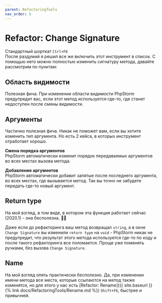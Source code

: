 ```yaml
---
parent: RefactoringTools
nav_order: 5
---
```


# Refactor: Change Signature

Стандартный шорткат `Ctrl+F6`<br>
После раздумий я решил все же включить этот инструмент в список. С помощью него можно полностью изменить сигнатуру метода, давайте рассмотрим по пунктам:

## Область видимости
Полезная фича. При изменении области видимости PhpStorm предупредит вас, если этот метод используется где-то, где станет недоступен после смены видимости.


## Аргументы
Частично полезная фича. Никак не поможет вам, если вы хотите изменить тип аргумента. Но есть 2 кейса, в которых инструмент отработает хорошо.

**Смена порядка аргументов**<br>
PhpStorm автоматически изменит порядок передаваемых аргументов во всех местах вызова метода.

**Добавление аргументов**<br>
PhpStorm автоматически добавит запятые после последнего аргумента, во всех местах, где вызывается метод. Так вы точно не забудете передать где-то новый аргумент.

## Return type
На мой взгляд, в том виде, в котором эта функция работает сейчас (2020.1) - она бесполезна. :no_good_man:

Даже если до рефакторинга ваш метод возвращал `string`, а в окне   `Change Signature` вы изменили `return type` на `void` - PhpStorm никак не предупредит, что результат этого метода используется где-то по коду и после такого рефакторинга все поломается. Проще уже поменять ручками, без вызова `Change Signature`. 



## Name
На мой взгляд опять практически бесполезно. Да, при изменении имени метода все места, которые ссылаются на метод также изменятся, но для этого у нас есть [Refactor: Rename]({{ site.baseurl }}{% link docs/RefactoringTools/Rename.md %})  `Shift+F6`, быстрее и привычней. 